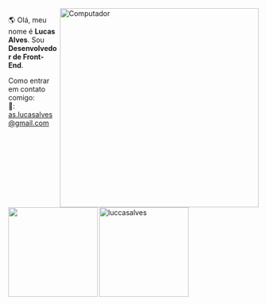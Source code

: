 
 <img src="https://raw.githubusercontent.com/MicaelliMedeiros/micaellimedeiros/master/image/computer-illustration.png" min-width="400px" max-width="400px" width="400px" align="right" alt="Computador">

<p align="left"> 
  🌎 Olá, meu nome é <strong>Lucas Alves</strong>. Sou <strong>Desenvolvedor de Front-End</strong>.
</p>

   Como entrar em contato comigo:
   <br>
   📨: as.lucasalves@gmail.com
   
<div>  
 <img  height="180em" src="https://github-readme-stats.vercel.app/api?username=luccasalves&show_icons=true&theme=dracula" alt="luccasalves"/> 
 <img align="left" height="180em" src="https://github-readme-stats.vercel.app/api/top-langs/?username=luccasalves&&layout=compact&theme=dracula"(https://github.com/luccasalves/github-readme-stats)>

</div>

   



 

   
 

